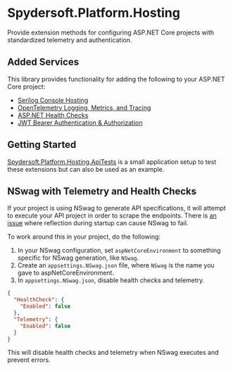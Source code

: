 # Spydersoft.Platform.Hosting

Provide extension methods for configuring ASP.NET Core projects with standardized telemetry and authentication.

## Added Services

This library provides functionality for adding the following to your ASP.NET Core project:

- [Serilog Console Hosting](./Serilog.md)
- [OpenTelemetry Logging, Metrics, and Tracing](./OpenTelemetry.md)
- [ASP.NET Health Checks](./HealthChecks.md)
- [JWT Bearer Authentication & Authorization](./Identity.md)

## Getting Started

[Spydersoft.Platform.Hosting.ApiTests](../Spydersoft.Platform.Hosting.ApiTests/) is a small application setup to test these extensions but can also be used as an example.

## NSwag with Telemetry and Health Checks

If your project is using NSwag to generate API specifications, it will attempt to execute your API project in order to scrape the endpoints. There is [an issue](https://github.com/RicoSuter/NSwag/issues/4676) where reflection during startup can cause NSwag to fail.

To work around this in your project, do the following:

1. In your NSwag configuration, set `aspNetCoreEnvironment` to something specific for NSwag generation, like `NSwag`.
2. Create an `appsettings.NSwag.json` file, where `NSwag` is the name you gave to aspNetCoreEnvironment.
3. In `appsettings.NSwag.json`, disable health checks and telemetry.

```json
{
  "HealthCheck": {
    "Enabled": false
  },
  "Telemetry": {
    "Enabled": false
  }
}
```

This will disable health checks and telemetry when NSwag executes and prevent errors.
